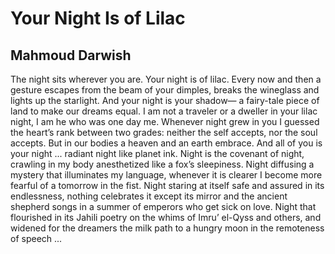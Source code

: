# Your Night Is of Lilac
## Mahmoud Darwish
The night sits wherever you are. Your night
is of lilac. Every now and then a gesture escapes
from the beam of your dimples, breaks the wineglass
and lights up the starlight. And your night is your shadow—
a fairy-tale piece of land to make our dreams
equal. I am not a traveler or a dweller
in your lilac night, I am he who was one day
me. Whenever night grew in you I guessed
the heart’s rank between two grades: neither
the self accepts, nor the soul accepts. But in our bodies
a heaven and an earth embrace. And all of you
is your night ... radiant night like planet ink. Night
is the covenant of night, crawling in my body
anesthetized like a fox’s sleepiness. Night diffusing a mystery
that illuminates my language, whenever it is clearer
I become more fearful of a tomorrow in the fist. Night
staring at itself safe and assured in its
endlessness, nothing celebrates it except its mirror
and the ancient shepherd songs in a summer of emperors
who get sick on love. Night that flourished in its Jahili poetry
on the whims of Imru’ el-Qyss and others,
and widened for the dreamers the milk path to a hungry
moon in the remoteness of speech ...